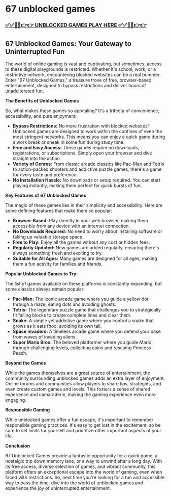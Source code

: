 # 67 unblocked games

### [✅✅🔴🔴👉👉 UNBLOCKED GAMES PLAY HERE ✅✅🔴🔴👉👉](https://topstoryindia.com)

## 67 Unblocked Games: Your Gateway to Uninterrupted Fun

The world of online gaming is vast and captivating, but sometimes, access to these digital playgrounds is restricted. Whether it's school, work, or a restrictive network, encountering blocked websites can be a real bummer. Enter "67 Unblocked Games," a treasure trove of free, browser-based entertainment, designed to bypass restrictions and deliver hours of unadulterated fun. 

**The Benefits of Unblocked Games**

So, what makes these games so appealing? It's a trifecta of convenience, accessibility, and pure enjoyment:

* **Bypass Restrictions:** No more frustration with blocked websites! Unblocked games are designed to work within the confines of even the most stringent networks. This means you can enjoy a quick game during a work break or sneak in some fun during study time. 
* **Free and Easy Access:** These games require no downloads, registrations, or subscriptions. Simply open your browser and dive straight into the action. 
* **Variety of Genres:** From classic arcade classics like Pac-Man and Tetris to action-packed shooters and addictive puzzle games, there's a game for every taste and preference. 
* **No Installation Hassle:** No downloads or setup required. You can start playing instantly, making them perfect for quick bursts of fun.

**Key Features of 67 Unblocked Games**

The magic of these games lies in their simplicity and accessibility. Here are some defining features that make them so popular:

* **Browser-Based:** Play directly in your web browser, making them accessible from any device with an internet connection. 
* **No Downloads Required:** No need to worry about installing software or taking up valuable storage space.
* **Free to Play:** Enjoy all the games without any cost or hidden fees.
* **Regularly Updated:** New games are added regularly, ensuring there's always something fresh and exciting to try. 
* **Suitable for All Ages:** Many games are designed for all ages, making them a fun activity for families and friends. 

**Popular Unblocked Games to Try:**

The list of games available on these platforms is constantly expanding, but some classics always remain popular:

* **Pac-Man:** The iconic arcade game where you guide a yellow dot through a maze, eating dots and avoiding ghosts.
* **Tetris:** The legendary puzzle game that challenges you to strategically fit falling blocks to create complete lines and clear them.
* **Snake:** A simple yet addictive game where you control a snake that grows as it eats food, avoiding its own tail.
* **Space Invaders:** A timeless arcade game where you defend your base from waves of invading aliens.
* **Super Mario Bros:** The beloved platformer where you guide Mario through challenging levels, collecting coins and rescuing Princess Peach.

**Beyond the Games**

While the games themselves are a great source of entertainment, the community surrounding unblocked games adds an extra layer of enjoyment. Online forums and communities allow players to share tips, strategies, and even create custom games and levels. This fosters a sense of shared experience and camaraderie, making the gaming experience even more engaging. 

**Responsible Gaming**

While unblocked games offer a fun escape, it's important to remember responsible gaming practices. It's easy to get lost in the excitement, so be sure to set limits for yourself and prioritize other important aspects of your life.  

**Conclusion**

67 Unblocked Games provide a fantastic opportunity for a quick game, a nostalgic trip down memory lane, or a way to unwind after a long day. With its free access, diverse selection of games, and vibrant community, this platform offers an exceptional escape into the world of gaming, even when faced with restrictions. So, next time you're looking for a fun and accessible way to pass the time, dive into the world of unblocked games and experience the joy of uninterrupted entertainment. 
